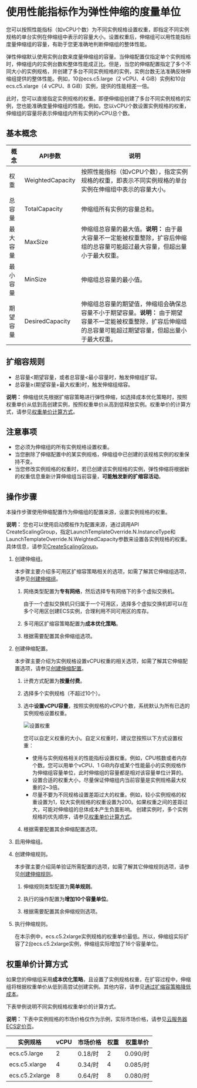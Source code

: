 # 使用性能指标作为弹性伸缩的度量单位

您可以按照性能指标（如vCPU个数）为不同实例规格设置权重，即指定不同实例规格的单台实例在伸缩组中表示的容量大小。设置权重后，伸缩组可以用性能指标度量伸缩组的容量，有助于您更准确地判断伸缩组的整体性能。

弹性伸缩默认使用实例台数来度量伸缩组的容量。当伸缩配置仅指定单个实例规格时，伸缩组内的实例台数和整体性能成正比。但是，当您的伸缩配置指定了多个不同大小的实例规格，并创建了多台不同实例规格的实例，实例台数无法准确反映伸缩组提供的整体性能。例如，10台ecs.c5.large（2 vCPU、4 GiB）实例和10台ecs.c5.xlarge（4 vCPU、8 GiB）实例，提供的性能相差一倍。

此时，您可以直接指定实例规格的权重。即便伸缩组创建了多台不同实例规格的实例，您也能准确度量伸缩组的性能。例如，您以vCPU个数设置实例规格的权重，伸缩组的容量将表示伸缩组内所有实例的vCPU总个数。

## 基本概念

|概念|API参数|说明|
|--|-----|--|
|权重|WeightedCapacity|按照性能指标（如vCPU个数），指定实例规格的权重，即表示不同实例规格的单台实例在伸缩组中表示的容量大小。|
|总容量|TotalCapacity|伸缩组所有实例的容量总和。|
|最大容量|MaxSize|伸缩组总容量的最大值。**说明：** 由于最大容量不一定能被权重整除，扩容后伸缩组的总容量可能超过最大容量，但超出量小于最大权重。 |
|最小容量|MinSize|伸缩组总容量的最小值。|
|期望容量|DesiredCapacity|伸缩组总容量的期望值，伸缩组会确保总容量不小于期望容量。**说明：** 由于期望容量不一定能被权重整除，扩容后伸缩组的总容量可能超过期望容量，但超出量小于最大权重。 |

## 扩缩容规则

-   总容量<期望容量，或者总容量<最小容量时，触发伸缩组扩容。
-   总容量≥\(期望容量+最大权重\)时，触发伸缩组缩容。

**说明：** 伸缩组优先根据扩缩容策略进行弹性伸缩，如选择成本优化策略时，按照权重单价从低到高创建实例，按照权重单价从高到低释放实例。权重单价的计算方式，请参见[权重单价计算方式](#section_ldj_gae_z0y)。

## 注意事项

-   您必须为伸缩组的所有实例规格设置权重。
-   当您删除了伸缩配置中的某实例规格，伸缩组中已创建的该规格实例的权重保持不变。
-   当您修改实例规格的权重时，若已创建该实例规格的实例，弹性伸缩将根据新的权重信息重新计算伸缩组当前容量，**可能触发新的扩缩容活动**。

## 操作步骤

本操作步骤使用伸缩配置作为伸缩组的配置来源，设置实例规格的权重。

**说明：** 您也可以使用启动模板作为配置来源，通过调用API CreateScalingGroup，指定LaunchTemplateOverride.N.InstanceType和LaunchTemplateOverride.N.WeightedCapacity参数来设置各实例规格的权重。具体信息，请参见[CreateScalingGroup](/cn.zh-CN/API参考/伸缩组/CreateScalingGroup.md)。

1.  创建伸缩组。

    本步骤主要介绍多可用区扩缩容策略相关的选项，如需了解其它伸缩组选项，请参见[创建伸缩组](/cn.zh-CN/伸缩组/伸缩组/创建伸缩组.md)。

    1.  网络类型配置为**专有网络**，然后选择专有网络下的多个虚拟交换机。

        由于一个虚拟交换机只归属于一个可用区，选择多个虚拟交换机即可以在多个可用区创建ECS实例，合理利用不同可用区的库存。

    2.  多可用区扩缩容策略配置为**成本优化策略**。

    3.  根据需要配置其余伸缩组选项。

2.  创建伸缩配置。

    本步骤主要介绍为实例规格设置vCPU权重的相关选项，如需了解其它伸缩配置选项，请参见[创建伸缩配置](/cn.zh-CN/伸缩组/组内实例配置信息来源/创建伸缩配置.md)。

    1.  计费方式配置为**按量付费**。

    2.  选择多个实例规格（不超过10个）。

    3.  选中**设置vCPU容量**，按照实例规格的vCPU个数，系统默认为所有已选的实例规格设置权重。

        ![设置权重](https://static-aliyun-doc.oss-accelerate.aliyuncs.com/assets/img/zh-CN/9060712161/p236487.png)

        您可以自定义权重的大小。自定义权重时，建议您按照以下方式设置权重：

        -   使用与实例规格相关的性能指标设置权重。例如，CPU核数或者内存个数。您可以用单个vCPU、1 GiB内存或某个性能最小的实例规格作为伸缩组容量单位，此时伸缩组的容量都是相对该容量单位计算的。
        -   设置合适的权重大小，尽量保证伸缩组内当前容量是实例规格最大权重的2~3倍。
        -   尽量不要为不同规格设置差距过大的权重。例如，较小实例规格的权重设置为1，较大实例规格的权重设置为200。如果权重之间的差距过大，可能对伸缩组的总体成本产生负面影响。
        创建实例时，多个实例规格的优先顺序，请参见[权重单价计算方式](#section_ldj_gae_z0y)。

    4.  根据需要配置其余伸缩配置选项。

3.  启用伸缩组。

4.  创建伸缩规则。

    本步骤主要介绍简单验证所需配置的选项，如需了解其它伸缩规则选项，请参见[创建伸缩规则](/cn.zh-CN/伸缩组/伸缩规则/创建伸缩规则.md)。

    1.  伸缩规则类型配置为**简单规则**。

    2.  执行的操作配置为**增加10个容量单位**。

    3.  根据需要配置其余伸缩规则选项。

5.  执行伸缩规则。

    在本示例中，ecs.c5.2xlarge实例规格的权重单价最低。所以，伸缩组实际扩容了2台ecs.c5.2xlarge实例，伸缩组实际增加了16个容量单位。


## 权重单价计算方式

如果您的伸缩组采用**成本优化策略**，且设置了实例规格权重，在扩容过程中，伸缩组将根据权重单价从低到高尝试创建实例。其他内容，请参见[通过扩缩容策略降低成本](/cn.zh-CN/最佳实践/通过扩缩容策略降低成本.md)。

下表举例说明不同实例规格权重单价的计算方式。

**说明：** 下表中实例规格的市场价格仅作为示例，实际市场价格，请参见[云服务器ECS定价页](https://www.aliyun.com/price/product)。

|实例规格|vCPU|市场价格|权重|权重单价|
|----|----|----|--|----|
|ecs.c5.large|2|0.18/时|2|0.090/时|
|ecs.c5.xlarge|4|0.34/时|4|0.085/时|
|ecs.c5.2xlarge|8|0.64/时|8|0.080/时|

